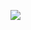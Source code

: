 ![](https://64.media.tumblr.com/dfebbdffe0b6007d42d3cd3770690be3/a792355a70314a62-d7/s250x400/4fe712a5601ed4fd970ec6a441ce817da154177f.gifv)
